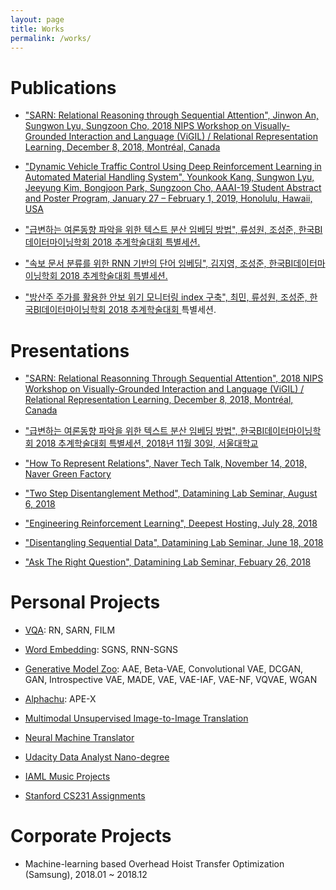 ```yaml
---
layout: page
title: Works
permalink: /works/
---
```


# Publications

- ["SARN: Relational Reasoning through Sequential Attention", Jinwon An, Sungwon Lyu, Sungzoon Cho, 2018 NIPS Workshop on Visually-Grounded Interaction and Language (ViGIL) / Relational Representation Learning, December 8, 2018, Montréal, Canada]()

- ["Dynamic Vehicle Traffic Control Using Deep Reinforcement Learning in Automated Material Handling System", Younkook Kang, Sungwon Lyu, Jeeyung Kim, Bongjoon Park, Sungzoon Cho, AAAI-19 Student Abstract and Poster Program, January 27 – February 1, 2019, Honolulu, Hawaii, USA]()

- ["급변하는 여론동향 파악을 위한 텍스트 분산 임베딩 방법", 류성원, 조성준, 한국BI데이터마이닝학회 2018 추계학술대회 특별세션.]()

- ["속보 문서 분류를 위한 RNN 기반의 단어 임베딩", 김지영, 조성준, 한국BI데이터마이닝학회 2018 추계학술대회 특별세션.]()

- ["방산주 주가를 활용한 안보 위기 모니터링 index 구축", 최민, 류성원, 조성준, 한국BI데이터마이닝학회 2018 추계학술대회 ]()특별세션.

# Presentations

- ["SARN: Relational Reasonning Through Sequential Attention", 2018 NIPS Workshop on Visually-Grounded Interaction and Language (ViGIL) / Relational Representation Learning, December 8, 2018, Montréal, Canada]({{https://lyusungwon.github.io}}/assets/presentation/20181204_SARN_SungwonLyu.pdf)

- ["급변하는 여론동향 파악을 위한 텍스트 분산 임베딩 방법", 한국BI데이터마이닝학회 2018 추계학술대회 특별세션, 2018년 11월 30일, 서울대학교](/assets/presentation/20181130_DistributedStreamingTextEmbeddingMethod_SungwonLyu.pdf)

- ["How To Represent Relations", Naver Tech Talk, November 14, 2018, Naver Green Factory](/assets/presentation/20181114_HowToRepresentRelations_SungwonLyu)

- ["Two Step Disentanglement Method", Datamining Lab Seminar, August 6, 2018](/assets/presentation/20180806_TwoStepDisentanglementMethod_SungwonLyu.pdf)

- ["Engineering Reinforcement Learning", Deepest Hosting, July 28, 2018](/assets/presentation/20180728_EngineeringReinforcementLearning_SungwonLyu.pdf)

- ["Disentangling Sequential Data", Datamining Lab Seminar, June 18, 2018](/assets/presentation/20180618_DisentanglingSequentialData_SungwonLyu.pdf)

- ["Ask The Right Question", Datamining Lab Seminar, Febuary 26, 2018](/assets/presentation/20180226_AskTheRIghtQuestion_SungwonLyu.pdf)

# Personal Projects

- [VQA](https://github.com/Lyusungwon/relational_network_pytorch): RN, SARN, FILM

- [Word Embedding](https://github.com/jeeyung/word_embedding): SGNS, RNN-SGNS

- [Generative Model Zoo](https://github.com/Lyusungwon/generative_models_pytorch): AAE, Beta-VAE, Convolutional VAE, DCGAN, GAN, Introspective VAE, MADE, VAE, VAE-IAF, VAE-NF, VQVAE, WGAN

- [Alphachu](https://github.com/Lyusungwon/apex_dqn_pytorch): APE-X

- [Multimodal Unsupervised Image-to-Image Translation](https://github.com/Lyusungwon/munit_pytorch)

- [Neural Machine Translator](https://github.com/Lyusungwon/nmt)

- [Udacity Data Analyst Nano-degree](https://github.com/Lyusungwon/Udacity_Data_Analyst)

- [IAML Music Projects](https://github.com/Lyusungwon/IAML_music_projects)

- [Stanford CS231 Assignments](https://github.com/Lyusungwon/cs231n)

# Corporate Projects

- Machine-learning based Overhead Hoist Transfer Optimization (Samsung), 2018.01 ~ 2018.12
